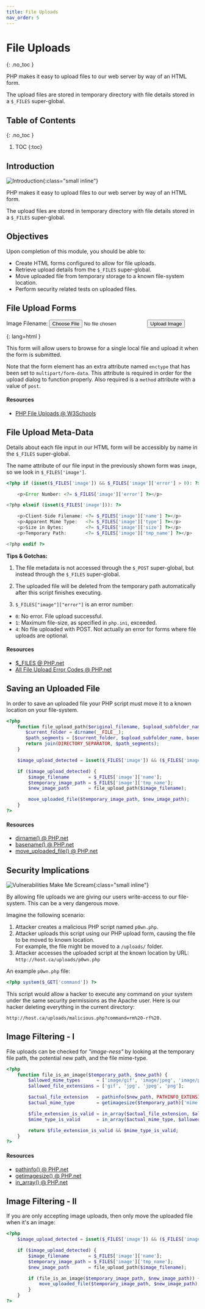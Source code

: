 ```yaml
---
title: File Uploads
nav_order: 5
---
```


<!-- prettier-ignore-start -->

# File Uploads 
{: .no_toc }

PHP makes it easy to upload files to our web server by way of an HTML form.

The upload files are stored in temporary directory with file details stored in a `$_FILES` super-global.

## Table of Contents
{: .no_toc }

1. TOC
{:toc}

<!-- prettier-ignore-end -->

## Introduction

![Introduction](Upload.png){:class="small inline"}

PHP makes it easy to upload files to our web server by way of an HTML form.

The upload files are stored in temporary directory with file details stored in a `$_FILES` super-global.

## Objectives

Upon completion of this module, you should be able to:

- Create HTML forms configured to allow for file uploads.
- Retrieve upload details from the `$_FILES` super-global.
- Move uploaded file from temporary storage to a known file-system location.
- Perform security related tests on uploaded files.

## File Upload Forms

<!DOCTYPE html>
<html>
    <head><title>File Upload Form</title></head>
<body>
    <form method="post" enctype="multipart/form-data">
        <label for="image">Image Filename:</label>
        <input type="file" name="image" id="image">
        <input type="submit" name="submit" value="Upload Image">
    </form>
</body>
</html>
{: lang=html }

This form will allow users to browse for a single local file and upload it when the form is submitted.

Note that the form element has an extra attribute named `enctype` that has been set to `multipart/form-data`. This attribute is required in order for the upload dialog to function properly. Also required is a `method` attribute with a value of `post`.

#### Resources

- [PHP File Uploads @ W3Schools](http://www.w3schools.com/php/php_file_upload.asp)

## File Upload Meta-Data

Details about each file input in our HTML form will be accessibly by name in the `$_FILES` super-global.

The name attribute of our file input in the previously shown form was `image`, so we look in `$_FILES['image']`.

```php
<?php if (isset($_FILES['image']) && $_FILES['image']['error'] > 0): ?>

    <p>Error Number: <?= $_FILES['image']['error'] ?></p>

<?php elseif (isset($_FILES['image'])): ?>

    <p>Client-Side Filename: <?= $_FILES['image']['name'] ?></p>
    <p>Apparent Mime Type:   <?= $_FILES['image']['type'] ?></p>
    <p>Size in Bytes:        <?= $_FILES['image']['size'] ?></p>
    <p>Temporary Path:       <?= $_FILES['image']['tmp_name'] ?></p>

<?php endif ?>
```

**Tips & Gotchas:**

1. The file metadata is not accessed through the `$_POST` super-global, but instead through the `$_FILES` super-global.

2. The uploaded file will be deleted from the temporary path automatically after this script finishes executing.

3. `$_FILES["image"]["error"]` is an error number:

- `0`: No error. File upload successful.
- `1`: Maximum file-size, as specified in `php.ini`, exceeded.
- `4`: No file uploaded with POST. Not actually an error for forms where file uploads are optional.

#### Resources

- [$\_FILES @ PHP.net](https://php.net/manual/en/reserved.variables.files.php)
- [All File Upload Error Codes @ PHP.net](https://php.net/manual/en/features.file-upload.errors.php)

## Saving an Uploaded File

In order to save an uploaded file your PHP script must move it to a known location on your file-system.

```php
<?php
    function file_upload_path($original_filename, $upload_subfolder_name = 'uploads') {
       $current_folder = dirname(__FILE__);
       $path_segments = [$current_folder, $upload_subfolder_name, basename($original_filename)];
       return join(DIRECTORY_SEPARATOR, $path_segments);
    }

    $image_upload_detected = isset($_FILES['image']) && ($_FILES['image']['error'] === 0);

    if ($image_upload_detected) {
        $image_filename       = $_FILES['image']['name'];
        $temporary_image_path = $_FILES['image']['tmp_name'];
        $new_image_path       = file_upload_path($image_filename);

        move_uploaded_file($temporary_image_path, $new_image_path);
    }
?>
```

#### Resources

- [dirname() @ PHP.net](https://php.net/manual/en/function.dirname.php)
- [basename() @ PHP.net](https://php.net/manual/en/function.basename.php)
- [move_uploaded_file() @ PHP.net](https://php.net/manual/en/function.move-uploaded-file.php)

## Security Implications

![Vulnerabilities Make Me Scream](NUCLEAR_DANGER.png){:class="small inline"}

By allowing file uploads we are giving our users write-access to our file-system. This can be a very dangerous move.

Imagine the following scenario:

1. Attacker creates a malicious PHP script named `p0wn.php`.
2. Attacker uploads this script using our PHP upload form, causing the file to be moved to known location.  
   For example, the file might be moved to a `/uploads/` folder.
3. Attacker accesses the uploaded script at the known location by URL:  
   `http://host.ca/uploads/p0wn.php`

An example `p0wn.php` file:

```php
<?php system($_GET['command']) ?>
```

This script would allow a hacker to execute any command on your system under the same security permissions as the Apache user. Here is our hacker deleting everything in the current directory:

`http://host.ca/uploads/malicious.php?command=rm%20-rf%20.`

## Image Filtering - I

File uploads can be checked for _"image-ness"_ by looking at the temporary file path, the potential new path, and the file mime-type.

```php
<?php
    function file_is_an_image($temporary_path, $new_path) {
        $allowed_mime_types      = ['image/gif', 'image/jpeg', 'image/png'];
        $allowed_file_extensions = ['gif', 'jpg', 'jpeg', 'png'];

        $actual_file_extension   = pathinfo($new_path, PATHINFO_EXTENSION);
        $actual_mime_type        = getimagesize($temporary_path)['mime'];

        $file_extension_is_valid = in_array($actual_file_extension, $allowed_file_extensions);
        $mime_type_is_valid      = in_array($actual_mime_type, $allowed_mime_types);

        return $file_extension_is_valid && $mime_type_is_valid;
    }
?>
```

#### Resources

- [pathinfo() @ PHP.net](https://php.net/manual/en/function.pathinfo.php)
- [getimagesize() @ PHP.net](https://php.net/manual/en/function.getimagesize.php)
- [in_array() @ PHP.net](https://php.net/manual/en/function.in-array.php)

## Image Filtering - II

If you are only accepting image uploads, then only move the uploaded file when it's an image:

```php
<?php
    $image_upload_detected = isset($_FILES['image']) && ($_FILES['image']['error'] === 0);

    if ($image_upload_detected) {
        $image_filename       = $_FILES['image']['name'];
        $temporary_image_path = $_FILES['image']['tmp_name'];
        $new_image_path       = file_upload_path($image_filename);

        if (file_is_an_image($temporary_image_path, $new_image_path)) {
            move_uploaded_file($temporary_image_path, $new_image_path);
        }
    }
?>
```
